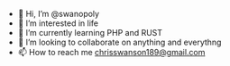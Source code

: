 - 👋 Hi, I’m @swanopoly
- 👀 I’m interested in life
- 🌱 I’m currently learning PHP and RUST
- 💞️ I’m looking to collaborate on anything and everythng
- 📫 How to reach me chrisswanson189@gmail.com

<!---
swanopoly/swanopoly is a ✨ special ✨ repository because its `README.md` (this file) appears on your GitHub profile.
You can click the Preview link to take a look at your changes.
--->
